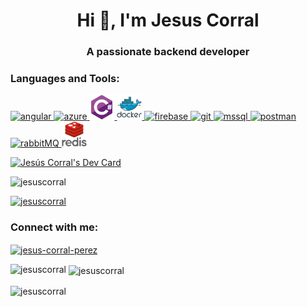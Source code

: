 <h1 align="center">Hi 👋, I'm Jesus Corral</h1>
<h3 align="center">A passionate backend developer</h3>

<h3 align="left">Languages and Tools:</h3>
<p align="left"> <a href="https://angular.io" target="_blank" rel="noreferrer"> <img src="https://angular.io/assets/images/logos/angular/angular.svg" alt="angular" width="40" height="40"/> </a> <a href="https://azure.microsoft.com/en-in/" target="_blank" rel="noreferrer"> <img src="https://www.vectorlogo.zone/logos/microsoft_azure/microsoft_azure-icon.svg" alt="azure" width="40" height="40"/> </a> <a href="https://www.w3schools.com/cs/" target="_blank" rel="noreferrer"> <img src="https://raw.githubusercontent.com/devicons/devicon/master/icons/csharp/csharp-original.svg" alt="csharp" width="40" height="40"/> </a> <a href="https://www.docker.com/" target="_blank" rel="noreferrer"> <img src="https://raw.githubusercontent.com/devicons/devicon/master/icons/docker/docker-original-wordmark.svg" alt="docker" width="40" height="40"/> </a> <a href="https://firebase.google.com/" target="_blank" rel="noreferrer"> <img src="https://www.vectorlogo.zone/logos/firebase/firebase-icon.svg" alt="firebase" width="40" height="40"/> </a> <a href="https://git-scm.com/" target="_blank" rel="noreferrer"> <img src="https://www.vectorlogo.zone/logos/git-scm/git-scm-icon.svg" alt="git" width="40" height="40"/> </a> <a href="https://www.microsoft.com/en-us/sql-server" target="_blank" rel="noreferrer"> <img src="https://www.svgrepo.com/show/303229/microsoft-sql-server-logo.svg" alt="mssql" width="40" height="40"/> </a> <a href="https://postman.com" target="_blank" rel="noreferrer"> <img src="https://www.vectorlogo.zone/logos/getpostman/getpostman-icon.svg" alt="postman" width="40" height="40"/> </a> <a href="https://www.rabbitmq.com" target="_blank" rel="noreferrer"> <img src="https://www.vectorlogo.zone/logos/rabbitmq/rabbitmq-icon.svg" alt="rabbitMQ" width="40" height="40"/> </a> <a href="https://redis.io" target="_blank" rel="noreferrer"> <img src="https://raw.githubusercontent.com/devicons/devicon/master/icons/redis/redis-original-wordmark.svg" alt="redis" width="40" height="40"/> </a> </p>

<a href="https://app.daily.dev/jesuscorral" target="_blank"><img src="https://api.daily.dev/devcards/ce7564dcf9e14e5aae0f0404fdf2064c.png?r=geb" width="400" alt="Jesús Corral's Dev Card"/></a>

<p align="left"> <img src="https://komarev.com/ghpvc/?username=jesuscorral&label=Profile%20views&color=0e75b6&style=flat" alt="jesuscorral" /> </p>

<p align="left"> <a href="https://github.com/ryo-ma/github-profile-trophy"><img src="https://github-profile-trophy.vercel.app/?username=jesuscorral" alt="jesuscorral" /></a> </p>

<h3 align="left">Connect with me:</h3>
<p align="left">
<a href="https://linkedin.com/in/jesus-corral-perez" target="_blank"><img align="center" src="https://raw.githubusercontent.com/rahuldkjain/github-profile-readme-generator/master/src/images/icons/Social/linked-in-alt.svg" target="_blank" alt="jesus-corral-perez" height="30" width="40" /></a>
</p>


<p><img align="left" src="https://github-readme-stats.vercel.app/api/top-langs?username=jesuscorral&show_icons=true&locale=en&layout=compact" alt="jesuscorral" /></p>

<p>&nbsp;<img align="center" src="https://github-readme-stats.vercel.app/api?username=jesuscorral&show_icons=true&locale=en" alt="jesuscorral" /></p>

<p><img align="center" src="https://github-readme-streak-stats.herokuapp.com/?user=jesuscorral&" alt="jesuscorral" /></p>
